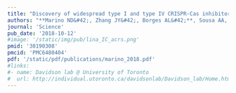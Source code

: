 ```yaml
---
title: "Discovery of widespread type I and type IV CRISPR-Cas inhibitors"
authors: "**Marino ND&#42;, Zhang JY&#42;, Borges AL&#42;**, Sousa AA, **Leon LM, Rauch BJ**, Walton RT, **Berry JD**, Joung JK, Kleinstiver BP, **Bondy-Denomy J**"
journal: 'Science'
pub_date: '2018-10-12'
#image: '/static/img/pub/lina_IC_acrs.png'
pmid: '30190308'
pmcid: 'PMC6480404'
pdf: '/static/pdf/publications/marino_2018.pdf'
#links:
#- name: Davidson lab @ University of Toronto
#  url: http://individual.utoronto.ca/davidsonlab/Davidson_lab/Home.html
---
```

